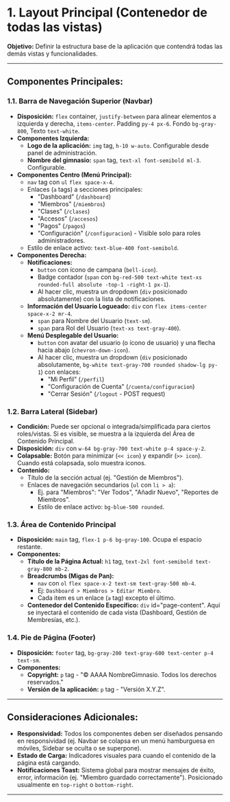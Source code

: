 # 1. Layout Principal (Contenedor de todas las vistas)

**Objetivo:** Definir la estructura base de la aplicación que contendrá todas las demás vistas y funcionalidades.

---

## Componentes Principales:

### 1.1. Barra de Navegación Superior (Navbar)

*   **Disposición:** `flex` container, `justify-between` para alinear elementos a izquierda y derecha, `items-center`. Padding `py-4 px-6`. Fondo `bg-gray-800`, Texto `text-white`.
*   **Componentes Izquierda:**
    *   **Logo de la aplicación:** `img` tag, `h-10 w-auto`. Configurable desde panel de administración.
    *   **Nombre del gimnasio:** `span` tag, `text-xl font-semibold ml-3`. Configurable.
*   **Componentes Centro (Menú Principal):**
    *   `nav` tag con `ul` `flex space-x-4`.
    *   Enlaces (`a` tags) a secciones principales:
        *   "Dashboard" (`/dashboard`)
        *   "Miembros" (`/miembros`)
        *   "Clases" (`/clases`)
        *   "Accesos" (`/accesos`)
        *   "Pagos" (`/pagos`)
        *   "Configuración" (`/configuracion`) - Visible solo para roles administradores.
    *   Estilo de enlace activo: `text-blue-400 font-semibold`.
*   **Componentes Derecha:**
    *   **Notificaciones:**
        *   `button` con ícono de campana (`bell-icon`).
        *   Badge contador (`span` con `bg-red-500 text-white text-xs rounded-full absolute -top-1 -right-1 px-1`).
        *   Al hacer clic, muestra un dropdown (`div` posicionado absolutamente) con la lista de notificaciones.
    *   **Información del Usuario Logueado:** `div` con `flex items-center space-x-2 mr-4`.
        *   `span` para Nombre del Usuario (`text-sm`).
        *   `span` para Rol del Usuario (`text-xs text-gray-400`).
    *   **Menú Desplegable del Usuario:**
        *   `button` con avatar del usuario (o ícono de usuario) y una flecha hacia abajo (`chevron-down-icon`).
        *   Al hacer clic, muestra un dropdown (`div` posicionado absolutamente, `bg-white text-gray-700 rounded shadow-lg py-1`) con enlaces:
            *   "Mi Perfil" (`/perfil`)
            *   "Configuración de Cuenta" (`/cuenta/configuracion`)
            *   "Cerrar Sesión" (`/logout` - POST request)

### 1.2. Barra Lateral (Sidebar)

*   **Condición:** Puede ser opcional o integrada/simplificada para ciertos roles/vistas. Si es visible, se muestra a la izquierda del Área de Contenido Principal.
*   **Disposición:** `div` con `w-64 bg-gray-700 text-white p-4 space-y-2`.
*   **Colapsable:** Botón para minimizar (`<< icon`) y expandir (`>> icon`). Cuando está colapsada, solo muestra iconos.
*   **Contenido:**
    *   Título de la sección actual (ej. "Gestión de Miembros").
    *   Enlaces de navegación secundarios (`ul` con `li > a`):
        *   Ej. para "Miembros": "Ver Todos", "Añadir Nuevo", "Reportes de Miembros".
        *   Estilo de enlace activo: `bg-blue-500 rounded`.

### 1.3. Área de Contenido Principal

*   **Disposición:** `main` tag, `flex-1 p-6 bg-gray-100`. Ocupa el espacio restante.
*   **Componentes:**
    *   **Título de la Página Actual:** `h1` tag, `text-2xl font-semibold text-gray-800 mb-2`.
    *   **Breadcrumbs (Migas de Pan):**
        *   `nav` con `ol` `flex space-x-2 text-sm text-gray-500 mb-4`.
        *   Ej: `Dashboard > Miembros > Editar Miembro`.
        *   Cada item es un enlace (`a` tag) excepto el último.
    *   **Contenedor del Contenido Específico:** `div` id="page-content". Aquí se inyectará el contenido de cada vista (Dashboard, Gestión de Membresías, etc.).

### 1.4. Pie de Página (Footer)

*   **Disposición:** `footer` tag, `bg-gray-200 text-gray-600 text-center p-4 text-sm`.
*   **Componentes:**
    *   **Copyright:** `p` tag - "© AAAA NombreGimnasio. Todos los derechos reservados."
    *   **Versión de la aplicación:** `p` tag - "Versión X.Y.Z".

---

## Consideraciones Adicionales:

*   **Responsividad:** Todos los componentes deben ser diseñados pensando en responsividad (ej. Navbar se colapsa en un menú hamburguesa en móviles, Sidebar se oculta o se superpone).
*   **Estado de Carga:** Indicadores visuales para cuando el contenido de la página está cargando.
*   **Notificaciones Toast:** Sistema global para mostrar mensajes de éxito, error, información (ej. "Miembro guardado correctamente"). Posicionado usualmente en `top-right` o `bottom-right`.

---
